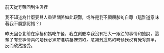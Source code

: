 前天從奇萊回到生活裡

我不知道為什麼要與人重建關係如此艱難，或許是我不願屈膝的自尊（這難道意味著我不願意認錯？）

昨天回台北前在家裡和媽吃午餐，我立刻慶幸我沒有把大一跟沈的事情和她說，這輩子有些事情真的是我必須帶進墳墓裡去的，意識到這點的時候我沒有覺得孤單，反而欣然接受。